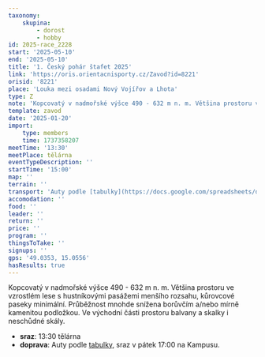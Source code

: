 ```yaml
---
taxonomy:
    skupina:
        - dorost
        - hobby
id: 2025-race_2228
start: '2025-05-10'
end: '2025-05-10'
title: '1. Český pohár štafet 2025'
link: 'https://oris.orientacnisporty.cz/Zavod?id=8221'
orisid: '8221'
place: 'Louka mezi osadami Nový Vojířov a Lhota'
type: Z
note: 'Kopcovatý v nadmořské výšce 490 - 632 m n. m. Většina prostoru ve vzrostlém lese s hustníkovými pasážemi menšího rozsahu, kůrovcové paseky minimální. Průběžnost mnohde snížena borůvčím a/nebo mírně kamenitou podložkou. Ve východní části prostoru balvany a skalky i neschůdné skály.'
template: zavod
date: '2025-01-20'
import:
    type: members
    time: 1737358207
meetTime: '13:30'
meetPlace: tělárna
eventTypeDescription: ''
startTime: '15:00'
map: ''
terrain: ''
transport: 'Auty podle [tabulky](https://docs.google.com/spreadsheets/d/11BnwSB_NKIZosWQx59KvhTZiOqyUfg2SF8mIVDrUdbA/edit?gid=0#gid=0), sraz v pátek 17:00 na Kampusu.'
accomodation: ''
food: ''
leader: ''
return: ''
price: ''
program: ''
thingsToTake: ''
signups: ''
gps: '49.0353, 15.0556'
hasResults: true
---
```


Kopcovatý v nadmořské výšce 490 - 632 m n. m. Většina prostoru ve vzrostlém lese s hustníkovými pasážemi menšího rozsahu, kůrovcové paseky minimální. Průběžnost mnohde snížena borůvčím a/nebo mírně kamenitou podložkou. Ve východní části prostoru balvany a skalky i neschůdné skály.
* **sraz**: 13:30 tělárna
* **doprava**: Auty podle [tabulky](https://docs.google.com/spreadsheets/d/11BnwSB_NKIZosWQx59KvhTZiOqyUfg2SF8mIVDrUdbA/edit?gid=0#gid=0), sraz v pátek 17:00 na Kampusu.
